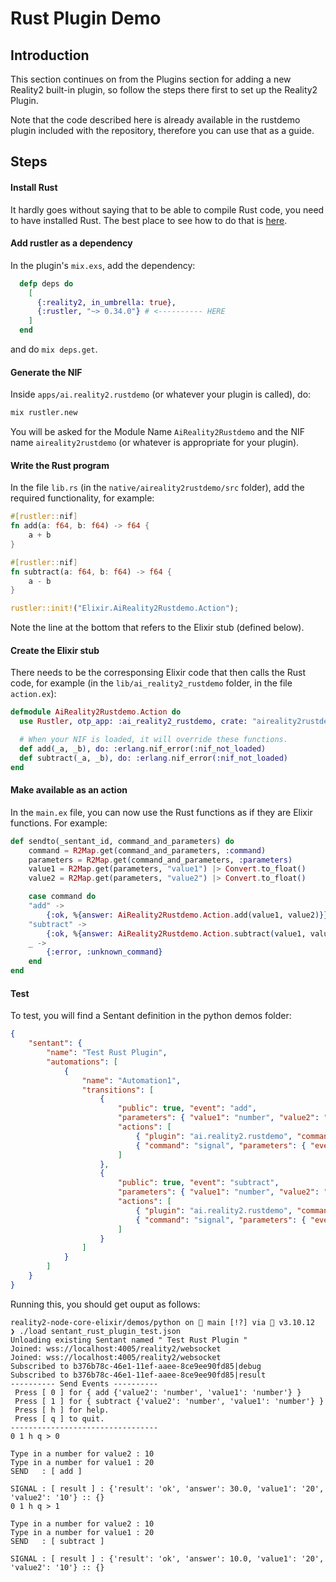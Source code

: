 # Rust Plugin Demo

## Introduction

This section continues on from the Plugins section for adding a new Reality2 built-in plugin, so follow the steps there first to set up the Reality2 Plugin.

Note that the code described here is already available in the rustdemo plugin included with the repository, therefore you can use that as a guide.

## Steps

#### Install Rust

It hardly goes without saying that to be able to compile Rust code, you need to have installed Rust.  The best place to see how to do that is [here](https://www.rust-lang.org/tools/install).

#### Add rustler as a dependency

In the plugin's `mix.exs`, add the dependency:

```elixir
  defp deps do
    [
      {:reality2, in_umbrella: true},
      {:rustler, "~> 0.34.0"} # <---------- HERE
    ]
  end
  ```

and do `mix deps.get`.

#### Generate the NIF

Inside `apps/ai.reality2.rustdemo` (or whatever your plugin is called), do:

```bash
mix rustler.new
```

You will be asked for the Module Name `AiReality2Rustdemo` and the NIF name `aireality2rustdemo` (or whatever is appropriate for your plugin).

#### Write the Rust program

In the file `lib.rs` (in the `native/aireality2rustdemo/src` folder), add the required functionality, for example:

```rust
#[rustler::nif]
fn add(a: f64, b: f64) -> f64 {
    a + b
}

#[rustler::nif]
fn subtract(a: f64, b: f64) -> f64 {
    a - b
}

rustler::init!("Elixir.AiReality2Rustdemo.Action");
```

Note the line at the bottom that refers to the Elixir stub (defined below).

#### Create the Elixir stub

There needs to be the corresponsing Elixir code that then calls the Rust code, for example (in the `lib/ai_reality2_rustdemo` folder, in the file `action.ex`):

```elixir
defmodule AiReality2Rustdemo.Action do
  use Rustler, otp_app: :ai_reality2_rustdemo, crate: "aireality2rustdemo"

  # When your NIF is loaded, it will override these functions.
  def add(_a, _b), do: :erlang.nif_error(:nif_not_loaded)
  def subtract(_a, _b), do: :erlang.nif_error(:nif_not_loaded)
end
```

#### Make available as an action

In the `main.ex` file, you can now use the Rust functions as if they are Elixir functions.  For example:

```elixir
def sendto(_sentant_id, command_and_parameters) do
    command = R2Map.get(command_and_parameters, :command)
    parameters = R2Map.get(command_and_parameters, :parameters)
    value1 = R2Map.get(parameters, "value1") |> Convert.to_float()
    value2 = R2Map.get(parameters, "value2") |> Convert.to_float()

    case command do
    "add" ->
        {:ok, %{answer: AiReality2Rustdemo.Action.add(value1, value2)}}
    "subtract" ->
        {:ok, %{answer: AiReality2Rustdemo.Action.subtract(value1, value2)}}
    _ ->
        {:error, :unknown_command}
    end
end
```

#### Test

To test, you will find a Sentant definition in the python demos folder:

```json
{
    "sentant": {
        "name": "Test Rust Plugin",
        "automations": [
            {
                "name": "Automation1",
                "transitions": [
                    {
                        "public": true, "event": "add",
                        "parameters": { "value1": "number", "value2": "number" },
                        "actions": [
                            { "plugin": "ai.reality2.rustdemo", "command": "add" },
                            { "command": "signal", "parameters": { "event": "result", "public": true } }
                        ]
                    },
                    {
                        "public": true, "event": "subtract",
                        "parameters": { "value1": "number", "value2": "number" },
                        "actions": [
                            { "plugin": "ai.reality2.rustdemo", "command": "subtract" },
                            { "command": "signal", "parameters": { "event": "result", "public": true } }
                        ]
                    }
                ]
            }
        ]
    }
}
```

Running this, you should get ouput as follows:

```text
reality2-node-core-elixir/demos/python on  main [!?] via 🐍 v3.10.12 
❯ ./load sentant_rust_plugin_test.json 
Unloading existing Sentant named " Test Rust Plugin "
Joined: wss://localhost:4005/reality2/websocket
Joined: wss://localhost:4005/reality2/websocket
Subscribed to b376b78c-46e1-11ef-aaee-8ce9ee90fd85|debug
Subscribed to b376b78c-46e1-11ef-aaee-8ce9ee90fd85|result
---------- Send Events ----------
 Press [ 0 ] for { add {'value2': 'number', 'value1': 'number'} }
 Press [ 1 ] for { subtract {'value2': 'number', 'value1': 'number'} }
 Press [ h ] for help.
 Press [ q ] to quit.
---------------------------------
0 1 h q > 0

Type in a number for value2 : 10
Type in a number for value1 : 20
SEND   : [ add ]

SIGNAL : [ result ] : {'result': 'ok', 'answer': 30.0, 'value1': '20', 'value2': '10'} :: {}
0 1 h q > 1

Type in a number for value2 : 10
Type in a number for value1 : 20
SEND   : [ subtract ]

SIGNAL : [ result ] : {'result': 'ok', 'answer': 10.0, 'value1': '20', 'value2': '10'} :: {}
```